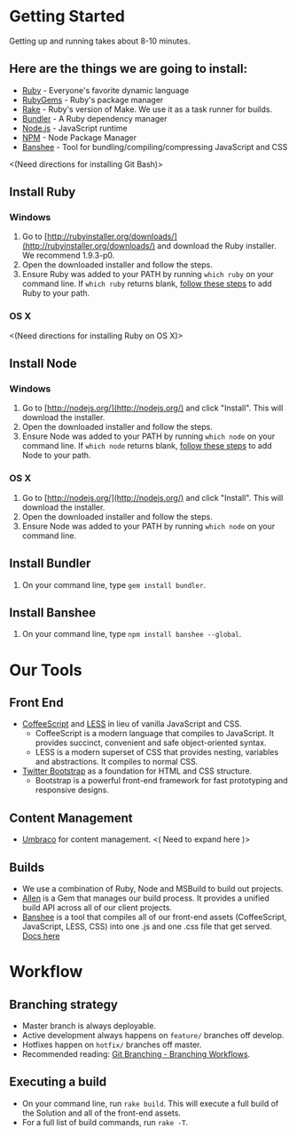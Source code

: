 # Getting Started

Getting up and running takes about 8-10 minutes.

## Here are the things we are going to install:
- [Ruby](http://www.ruby-lang.org/en/) - Everyone's favorite dynamic language
- [RubyGems](http://rubygems.org/) - Ruby's package manager
- [Rake](http://rake.rubyforge.org/) - Ruby's version of Make. We use it as a task runner for builds.
- [Bundler](http://gembundler.com/) - A Ruby dependency manager
- [Node.js](http://nodejs.org/) - JavaScript runtime
- [NPM](http://npmjs.org) - Node Package Manager
- [Banshee](https://github.com/imulus/banshee) - Tool for bundling/compiling/compressing JavaScript and CSS

<(Need directions for installing Git Bash)>

## Install Ruby

### Windows
1. Go to [http://rubyinstaller.org/downloads/](http://rubyinstaller.org/downloads/) and download the Ruby installer. We recommend 1.9.3-p0.
2. Open the downloaded installer and follow the steps.
3. Ensure Ruby was added to your PATH by running `which ruby` on your command line. If `which ruby` returns blank, [follow these steps](http://support.microsoft.com/kb/310519) to add Ruby to your path.

### OS X
<(Need directions for installing Ruby on OS X)>


## Install Node

### Windows
1. Go to [http://nodejs.org/](http://nodejs.org/) and click "Install". This will download the installer.
2. Open the downloaded installer and follow the steps.
3. Ensure Node was added to your PATH by running `which node` on your command line. If `which node` returns blank, [follow these steps](http://support.microsoft.com/kb/310519) to add Node to your path.

### OS X
1. Go to [http://nodejs.org/](http://nodejs.org/) and click "Install". This will download the installer.
2. Open the downloaded installer and follow the steps.
3. Ensure Node was added to your PATH by running `which node` on your command line.


## Install Bundler
1. On your command line, type `gem install bundler`.

## Install Banshee
1. On your command line, type `npm install banshee --global`.


# Our Tools

## Front End
- [CoffeeScript](http://coffeescript.org/) and [LESS](http://lesscss.org/) in lieu of vanilla JavaScript and CSS.
  - CoffeeScript is a modern language that compiles to JavaScript. It provides succinct, convenient and safe object-oriented syntax.
  - LESS is a modern superset of CSS that provides nesting, variables and abstractions. It compiles to normal CSS.
- [Twitter Bootstrap](http://twitter.github.com/bootstrap/) as a foundation for HTML and CSS structure.
  - Bootstrap is a powerful front-end framework for fast prototyping and responsive designs.

## Content Management
- [Umbraco](http://umbraco.com/) for content management. <( Need to expand here )>


## Builds
- We use a combination of Ruby, Node and MSBuild to build out projects.
- [Allen](http://github.com/imulus/allen) is a Gem that manages our build process. It provides a unified build API across all of our client projects.
- [Banshee](https://github.com/imulus/banshee) is a tool that compiles all of our front-end assets (CoffeeScript, JavaScript, LESS, CSS) into one .js and one .css file that get served. [Docs here](http://imulus.github.com/banshee/)



# Workflow
## Branching strategy
- Master branch is always deployable.
- Active development always happens on `feature/` branches off develop.
- Hotfixes happen on `hotfix/` branches off master.
- Recommended reading: [Git Branching - Branching Workflows](http://git-scm.com/book/ch3-4.html).


## Executing a build
- On your command line, run `rake build`. This will execute a full build of the Solution and all of the front-end assets.
- For a full list of build commands, run `rake -T`.


